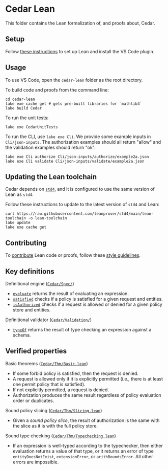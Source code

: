# Cedar Lean

This folder contains the Lean formalization of, and proofs about, Cedar.

## Setup

Follow [these instructions](https://leanprover.github.io/lean4/doc/setup.html) to set up Lean and install the VS Code plugin.

## Usage

To use VS Code, open the `cedar-lean` folder as the root directory.

To build code and proofs from the command line:

```shell
cd cedar-lean
lake exe cache get # gets pre-built libraries for `mathlib4`
lake build Cedar
```

To run the unit tests:

```shell
lake exe CedarUnitTests
```

To run the CLI, use `lake exe Cli`. We provide some example inputs in `Cli/json-inputs`. The authorization examples should all return "allow" and the validation examples should return "ok".

```shell
lake exe Cli authorize Cli/json-inputs/authorize/example2a.json
lake exe Cli validate Cli/json-inputs/validate/example2a.json
```

## Updating the Lean toolchain

Cedar depends on [`std4`](https://github.com/leanprover/std4), and it is configured to use the same version of Lean as `std4`.

Follow these instructions to update to the latest version of `std4` and Lean:

```shell
curl https://raw.githubusercontent.com/leanprover/std4/main/lean-toolchain -o lean-toolchain
lake update
lake exe cache get
```

## Contributing

To [contribute](../CONTRIBUTING.md) Lean code or proofs, follow these [style guidelines](GUIDE.md).

## Key definitions

Definitional engine ([`Cedar/Spec/`](Cedar/Spec/))

* [`evaluate`](Cedar/Spec/Evaluator.lean#L76) returns the result of evaluating an expression.
* [`satisfied`](Cedar/Spec/Authorizer.lean#L27) checks if a policy is satisfied for a given request and entities.
* [`isAuthorized`](Cedar/Spec/Authorizer.lean#L38) checks if a request is allowed or denied for a given policy store and entities.

Definitional validator ([`Cedar/Validation/`](Cedar/Validation/))

* [`typeOf`](Cedar/Validation/Typechecker.lean#L235) returns the result of type checking an expression against a schema.

## Verified properties

Basic theorems ([`Cedar/Thm/Basic.lean`](Cedar/Thm/Basic.lean))

* If some forbid policy is satisfied, then the request is denied.
* A request is allowed only if it is explicitly permitted (i.e., there is at least one permit policy that is satisfied).
* If not explicitly permitted, a request is denied.
* Authorization produces the same result regardless of policy evaluation order or duplicates.

Sound policy slicing ([`Cedar/Thm/Slicing.lean`](Cedar/Thm/Slicing.lean))

* Given a _sound policy slice_, the result of authorization is the same with the slice as it is with the full policy store.

Sound type checking ([`Cedar/Thm/Typechecking.lean`](Cedar/Thm/Typechecking.lean))

* If an expression is well-typed according to the typechecker, then either evaluation returns a value of that type, or it returns an error of type
`entityDoesNotExist`, `extensionError`, or `arithBoundsError`. All other errors are impossible.